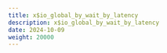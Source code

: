 ```yaml
---
title: x$io_global_by_wait_by_latency
description: x$io_global_by_wait_by_latency
date: 2024-10-09
weight: 20000
---
```

<style>
th, td {
  border: 1px solid rgb(190, 190, 190);
}
</style>
